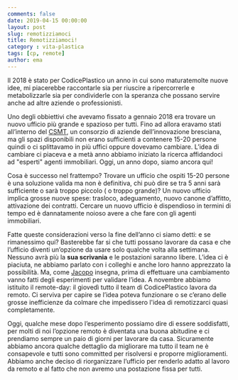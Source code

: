 ```yaml
---
comments: false
date: 2019-04-15 00:00:00
layout: post
slug: remotizziamoci
title: Remotizziamoci!
category : vita-plastica
tags: [cp, remote]
author: ema
---
```


Il 2018 è stato per CodicePlastico un anno in cui sono maturatemolte nuove idee, mi piacerebbe raccontarle sia per riuscire a ripercorrerle e metabolizzarle sia per condividerle con la speranza che possano servire anche ad altre aziende o professionisti.

Uno degli obbiettivi che avevamo fissato a gennaio 2018 era trovare un nuovo ufficio più grande e spazioso per tutti. Fino ad allora eravamo stati all’interno del [CSMT](https://www.csmt.it), un consorzio di aziende dell’innovazione bresciana, ma gli spazi disponibili non erano sufficienti a contenere 15-20 persone quindi o ci splittavamo in più uffici oppure dovevamo cambiare.
L’idea di cambiare ci piaceva e a metà anno abbiamo iniziato la ricerca affidandoci ad "esperti" agenti immobiliari.
Oggi, un anno dopo, siamo ancora qui!

Cosa è successo nel frattempo?
Trovare un ufficio che ospiti 15-20 persone è una soluzione valida ma non è definitiva, chi può dire se tra 5 anni sarà sufficiente o sarà troppo piccolo ( o troppo grande)?
Un nuovo ufficio implica grosse nuove spese: trasloco, adeguamento, nuovo canone d’affitto, attivazione dei contratti.
Cercare un nuovo ufficio è dispendioso in termini di tempo ed è dannatamente noioso avere a che fare con gli agenti immobiliari.

Fatte queste considerazioni verso la fine dell’anno ci siamo detti: e se rimanessimo qui? Basterebbe far si che tutti possano lavorare da casa e che l’ufficio diventi un’opzione da usare solo qualche volta alla settimana. Nessuno avrà più la **sua scrivania** e le postazioni saranno libere.
L’idea ci è piaciuta, ne abbiamo parlato con i colleghi e anche loro hanno apprezzato la possibilità.
Ma, come [Jacopo](https://twitter.com/jacoporomei) insegna, prima di effettuare una cambiamento vanno fatti degli esperimenti per validare l’idea.
A novembre abbiamo istituito il remote-day: il giovedì tutto il team di CodicePlastico lavora da remoto. Ci serviva per capire se l’idea poteva funzionare o se c’erano delle grosse inefficienze da colmare che impedissero l'idea di remotizzarci quasi completamente.

Oggi, qualche mese dopo l’esperimento possiamo dire di essere soddisfatti, per molti di noi l’opzione remoto è diventata una buona abitudine e ci prendiamo sempre un paio di giorni per lavorare da casa.
Sicuramente abbiamo ancora qualche dettaglio da migliorare ma tutto il team ne è consapevole e tutti sono committed per risolversi e proporre miglioramenti.
Abbiamo anche deciso di riorganizzare l’ufficio per renderlo adatto al lavoro da remoto e al fatto che non avremo una  postazione fissa per tutti.
